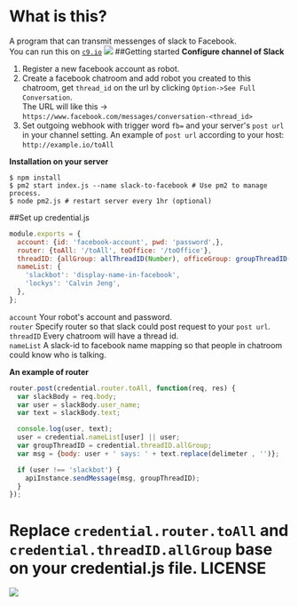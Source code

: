 What is this?
==
A program that can transmit messenges of slack to Facebook.  
You can run this on [`c9.io`](http://c9.io)
![](https://dl.dropboxusercontent.com/u/16975922/capture.gif)
##Getting started
**Configure channel of Slack**  
1. Register a new facebook account as robot.   
2. Create a facebook chatroom and add robot you created to this chatroom, get `thread_id` on the url by clicking `Option->See Full Conversation`.  
The URL will like this -> `https://www.facebook.com/messages/conversation-<thread_id>`  
3. Set outgoing webhook with trigger word `fb=` and your server's `post url` in your channel setting.
An example of `post url` according to your host:
`http://example.io/toAll`

**Installation on your server**  
```shell
$ npm install
$ pm2 start index.js --name slack-to-facebook # Use pm2 to manage process.
$ node pm2.js # restart server every 1hr (optional)
```

##Set up credential.js
```javascript
module.exports = {
  account: {id: 'facebook-account', pwd: 'password',},
  router: {toAll: '/toAll', toOffice: '/toOffice'},
  threadID: {allGroup: allThreadID(Number), officeGroup: groupThreadID(Number)},
  nameList: {
    'slackbot': 'display-name-in-facebook',
    'lockys': 'Calvin Jeng',
  },
};
```
`account` Your robot's account and password.    
`router` Specify router so that slack could post request to your `post url`.    
`threadID` Every chatroom will have a thread id.  
`nameList` A slack-id to facebook name mapping so that people in chatroom could know who is talking.

**An example of router**
```javascript
router.post(credential.router.toAll, function(req, res) {
  var slackBody = req.body;
  var user = slackBody.user_name;
  var text = slackBody.text;

  console.log(user, text);
  user = credential.nameList[user] || user;
  var groupThreadID = credential.threadID.allGroup;
  var msg = {body: user + ' says: ' + text.replace(delimeter , '')};

  if (user !== 'slackbot') {
    apiInstance.sendMessage(msg, groupThreadID);
  }
});
```
Replace `credential.router.toAll` and `credential.threadID.allGroup` base on your credential.js file. 
LICENSE
==
![](https://img.shields.io/dub/l/vibe-d.svg)
